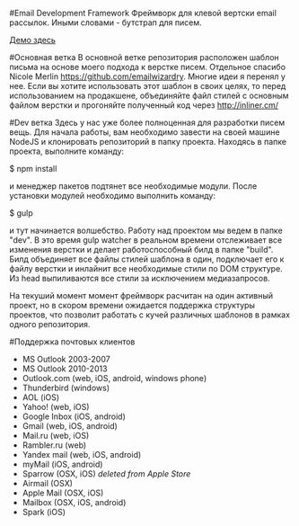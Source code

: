 #Email Development Framework
Фреймворк для клевой вертски email рассылок. Иными словами - бутстрап для писем.

<a href="http://dudeonthehorse.github.io/Email/">Демо здесь</a>

#Основная ветка
В основной ветке репозитория расположен шаблон письма на основе моего подхода к верстке писем. Отдельное спасибо Nicole Merlin https://github.com/emailwizardry. Многие идеи я перенял у нее. Если вы хотите использовать этот шаблон в своих целях, то перед использованием на продакшене, объединяйте файл стилей с основным файлом верстки и прогоняйте полученный код через http://inliner.cm/

#Dev ветка
Здесь у нас уже более полноценная для разработки писем вещь. Для начала работы, вам необходимо завести на своей машине NodeJS и клонировать репозиторий в папку проекта. Находясь в папке проекта, выполните команду:

$ npm install

и менеджер пакетов подтянет все необходимые модули. После установки модулей необходимо выполнить команду:

$ gulp

и тут начинается волшебство. Работу над проектом мы ведем в папке "dev". В это время gulp watcher в реальном времени отслеживает все изменения верстки и делает работоспособный билд в папке "build". Билд объединяет все файлы стилей шаблона в один, подключает его к файлу верстки и инлайнит все необходимые стили по DOM структуре. Из head выпиливаются все стили за исключением медиазапросов.

На текуший момент момент фреймворк расчитан на один активный проект, но в скором времени ожидается поддержка структуры проектов, что позволит работать с кучей различных шаблонов в рамках одного репозитория.

#Поддержка почтовых клиентов
- MS Outlook 2003-2007
- MS Outlook 2010-2013
- Outlook.com (web, iOS, android, windows phone)
- Thunderbird (windows)
- AOL (iOS)
- Yahoo! (web, iOS)
- Google Inbox (iOS, android)
- Gmail (web, iOS, android)
- Mail.ru (web, iOS)
- Rambler.ru (web)
- Yandex mail (web, iOS, android)
- myMail (iOS, android)
- Sparrow (OSX, iOS) <i>deleted from Apple Store</i>
- Airmail (OSX)
- Apple Mail (OSX, iOS)
- Mailbox (OSX, iOS, android)
- Spark (iOS)

